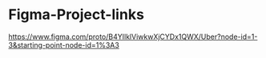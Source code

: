# Figma-Project-links
https://www.figma.com/proto/B4YIlklViwkwXjCYDx1QWX/Uber?node-id=1-3&starting-point-node-id=1%3A3
